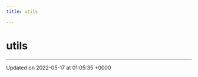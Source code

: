 ```yaml
---
title: utils

---
```


# utils








-------------------------------

Updated on 2022-05-17 at 01:05:35 +0000